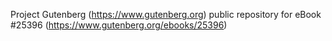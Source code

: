 Project Gutenberg (https://www.gutenberg.org) public repository for eBook #25396 (https://www.gutenberg.org/ebooks/25396)
